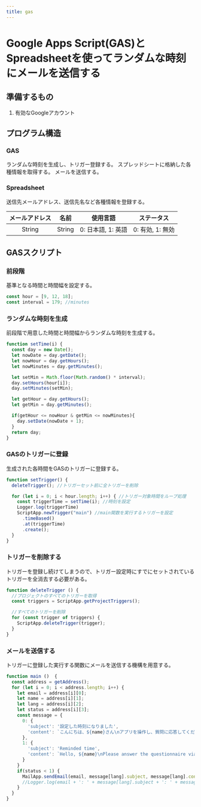 ```yaml
---
title: gas
---
```


# Google Apps Script(GAS)とSpreadsheetを使ってランダムな時刻にメールを送信する

## 準備するもの

1. 有効なGoogleアカウント

## プログラム構造

### GAS

ランダムな時刻を生成し、トリガー登録する。
スプレッドシートに格納した各種情報を取得する。
メールを送信する。

### Spreadsheet

送信先メールアドレス、送信先名など各種情報を登録する。

メールアドレス|名前|使用言語|ステータス
:---:|:---:|:--:|:---:
String|String|0: 日本語, 1: 英語|0: 有効, 1: 無効

## GASスクリプト

### 前段階

基準となる時間と時間幅を設定する。
``` js
const hour = [9, 12, 18];
const interval = 179; //minutes
```

### ランダムな時刻を生成

前段階で用意した時間と時間幅からランダムな時刻を生成する。
``` js
function setTime(i) {
  const day = new Date();
  let nowDate = day.getDate();
  let nowHour = day.getHours();
  let nowMinutes = day.getMinutes();

  let setMin = Math.floor(Math.random() * interval);
  day.setHours(hour[i]);
  day.setMinutes(setMin);

  let getHour = day.getHours();
  let getMin = day.getMinutes();

  if(getHour <= nowHour & getMin <= nowMinutes){
    day.setDate(nowDate + 1);
  }
  return day;
}
```

### GASのトリガーに登録

生成された各時間をGASのトリガーに登録する。

``` js
function setTrigger() {
  deleteTrigger(); //トリガーセット前に全トリガーを削除

  for (let i = 0; i < hour.length; i++) { //トリガー対象時間をループ処理
    const triggerTime = setTime(i); //時刻を設定
    Logger.log(triggerTime)
    ScriptApp.newTrigger("main") //main関数を実行するトリガーを設定
      .timeBased()
      .at(triggerTime)
      .create();
  }
}
```

### トリガーを削除する

トリガーを登録し続けてしまうので、トリガー設定時にすでにセットされているトリガーを全消去する必要がある。

``` js
function deleteTrigger () {
  //プロジェクトのすべてのトリガーを取得
  const triggers = ScriptApp.getProjectTriggers();

  //すべてのトリガーを削除
  for (const trigger of triggers) {
    ScriptApp.deleteTrigger(trigger);
  }
}
```

### メールを送信する

トリガーに登録した実行する関数にメールを送信する機構を用意する。

``` js
function main ()  {
  const address = getAddress();
  for (let i = 0; i < address.length; i++) {
    let email = address[i][0];
    let name = address[i][1];
    let lang = address[i][2];
    let status = address[i][3];
    const message = {
      0: {
        'subject': '設定した時刻になりました',
        'content': `こんにちは、${name}さん\nアプリを操作し、質問に応答してください。`
      },
      1: {
        'subject': 'Reminded time',
        'content': `Hello, ${name}\nPlease answer the questionnaire via EMA app.`
      }
    }
    if(status < 1) {
      MailApp.sendEmail(email, message[lang].subject, message[lang].content);
      //Logger.log(email + ': ' + message[lang].subject + ': ' + message[lang].content)
    }
  }
}
```